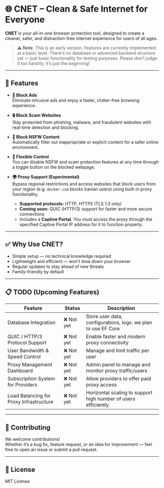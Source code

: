# 🌐 CNET – Clean & Safe Internet for Everyone

**CNET** is your all-in-one browser protection tool, designed to create a cleaner, safer, and distraction-free internet experience for users of all ages.

> ⚠️ **Note**: This is an early version. Features are currently implemented at a basic level. There's no database or advanced backend structure yet — just basic functionality for testing purposes. Please don’t judge it too harshly; it’s just the beginning!

---

## 🚀 Features

- **🛑 Block Ads**  
  Eliminate intrusive ads and enjoy a faster, clutter-free browsing experience.

- **🔒 Block Scam Websites**  
  Stay protected from phishing, malware, and fraudulent websites with real-time detection and blocking.

- **🚫 Block NSFW Content**  
  Automatically filter out inappropriate or explicit content for a safer online environment.

- **🧩 Flexible Control**  
  You can disable NSFW and scam protection features at any time through a toggle button on the blocked webpage.

- **🌍 Proxy Support (Experimental)**  
  Bypass regional restrictions and access websites that block users from your region (e.g. `docker.com` blocks Iranian users) using built-in proxy functionality.  
  - **Supported protocols:** HTTP, HTTPS (TLS 1.3 only)  
  - **Coming soon:** QUIC (HTTP/3) support for faster and more secure connections  
  - Includes a **Captive Portal**. You must access the proxy through the specified Captive Portal IP address for it to function properly.

---

## ✅ Why Use CNET?

- Simple setup — no technical knowledge required  
- Lightweight and efficient — won’t slow down your browser  
- Regular updates to stay ahead of new threats  
- Family-friendly by default

---

## 📋 TODO (Upcoming Features)

| Feature                                   | Status       | Description                                                                 |
|------------------------------------------|--------------|-----------------------------------------------------------------------------|
| Database Integration                     | ❌ Not yet    | Store user data, configurations, logs. we plan to use EF Core              |
| QUIC / HTTP/3 Protocol Support           | ❌ Not yet    | Enable faster and modern proxy connectivity                                |
| User Bandwidth & Speed Control           | ❌ Not yet    | Manage and limit traffic per user                                          |
| Proxy Management Dashboard               | ❌ Not yet    | Admin panel to manage and monitor proxy traffic/users                      |
| Subscription System for Providers        | ❌ Not yet    | Allow providers to offer paid proxy access                                 |
| Load Balancing for Proxy Infrastructure  | ❌ Not yet    | Horizontal scaling to support high number of users efficiently             |

---

## 📣 Contributing

We welcome contributions!  
Whether it’s a bug fix, feature request, or an idea for improvement — feel free to open an issue or submit a pull request.

---

## 📜 License

MIT License
